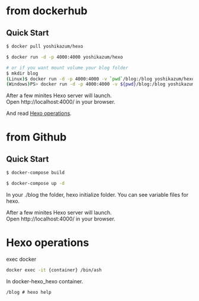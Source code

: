 # from dockerhub

## Quick Start

```sh
$ docker pull yoshikazum/hexo

$ docker run -d -p 4000:4000 yoshikazum/hexo

# or if you want mount volume your blog folder
$ mkdir blog
(Linux)$ docker run -d -p 4000:4000 -v `pwd`/blog:/blog yoshikazum/hexo
(Windows)PS> docker run -d -p 4000:4000 -v ${pwd}/blog:/blog yoshikazum/hexo
```

After a few minites Hexo server will launch.  
Open http://localhost:4000/ in your browser.

And read [Hexo operations](#Hexo-operations).

# from Github

## Quick Start

```sh
$ docker-compose build

$ docker-compose up -d
```

In your ./blog the folder, hexo initialize folder. You can see variable files for hexo.

After a few minites Hexo server will launch.  
Open http://localhost:4000/ in your browser.

# Hexo operations

exec docker

```sh
docker exec -it {container} /bin/ash
```

In docker-hexo_hexo container.

```txt
/blog # hexo help
```
